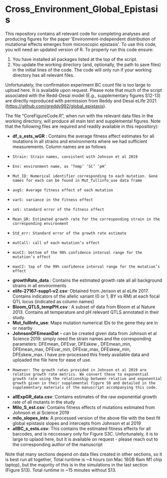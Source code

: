 # Cross_Environment_Global_Epistasis
This repository contains all relevant code for completing analyses and producing figures for the paper 'Environment-independent distribution of mutational effects emerges from microscopic epistasis'. To use this code, you will need an updated version of R.  To properly run this code ensure:
1. You have installed all packages listed at the top of the script.
2. You update the working directory (and, optionally, the path to save files) in the initial lines of the code. The code will only run if your working directory has all relevant files.

Unfortunately, the confirmation experiment BC count file is too large to upload here. It is available upon request. Please note that much of the script associated with the Redd-Desai model (E.g., supplementary figures S12-13) are directly reproduced with permission from Reddy and Desai eLife 2021 (https://github.com/greddy992/global_epistasis). 

The file “CoreFigureCode.R”, when run with the relevant data files in the working directory, will produce all main text and supplemental figures. Note that the following files are required and readily available in this repository):
-	**df_s_ests_wGR** : Contains the average fitness effect estimates for all mutations in all strains and environments where we had sufficient measurements. Column names are as follows
-	  Strain: Strain names, consistent with Johnson et al 2019
-	  Env: environment name, as ‘Temp’ ‘SC’ ‘pH’
-	  Mut_ID: Numerical identifier corresponding to each mutation. Gene names for each can be found in Mut_fullinfo_use data frame
-	  avgS: Average fitness effect of each mutation
-	  varS: variance in the fitness effect
-	  seS: standard error of the fitness effect
-	  Mean_GR: Estimated growth rate for the corresponding strain in the corresponding environment
-	  Std_err: Standard error of the growth rate estimate
-	  mutCall: call of each mutation’s effect
-	  minCI: bottom of the 99% confidence interval range for the mutation’s effect
-	  maxCI: top of the 99% confidence interval range for the mutation’s effect
-	**growthRate_data** : Contains the estimated growth rate all all background strains in all environments
-	**elife-27167-supp1-v2.csv**: Obtained from Jerison et al eLife 2017. Contains indicators of the allelic variant (0 or 1; BY vs RM) at each focal QTL locus (indicated as column names)
-	**Bloom_QTLS_tempPH.csv** : A subset of data from Bloom et al Nature 2013. Contains all temperature and pH relevant QTLS annotated in their study.
-	**Mut_fullInfo_use**: Maps mutation numerical IDs to the gene they are in or nearby
-	**JohnsonDFEmeanDat** – can be created given data from Johnson et al Science 2019: simply need the strain names and the corresponding parameters: DFEmean, DFEvar, DFEskew , DFEmean_min, DFEmean_max, DFEvar_min, DFEvar_max, DFEskew_min, DFEskew_max. I have pre-processed this freely available data and uploaded the file here for ease of use.
-	  However: The growth rates provided in Johnson et al 2019 are relative growth rate metrics. We convert these to exponential growth rate using the relationship between relative and exponential growth given in their supplemental figure S9 and detailed in the supplementary materials of the manuscript accompanying this code.
-	**allExpGR_data.csv**: Contains estimates of the raw exponential growth rate of all mutants in the study
-	**Milo_S_est.csv**: Contains fitness effects of mutations estimated from Johnson et al Science 2019
-	**milo_slopes_ints**: A processed version of the above file with the best fit global epistasis slopes and intercepts from Johnson et al 2019
-	**allBC_s_ests.csv**: This contains the estimated fitness effects for all barcodes, and is neccessary only for Figure S3C. Unfortunately, it is to large to uplaod here, but it is available on request - please reach out to the corresponding author of the manuscript


Note that many sections depend on data files created in other sections, so it is best run all together, Total runtime is ~4 hours (on Mac 16GB Ram M1 chip laptop), but the majority of this is in the simulations in the last section (Figure S13). Total runtime in ~15 minutes without S13. 
